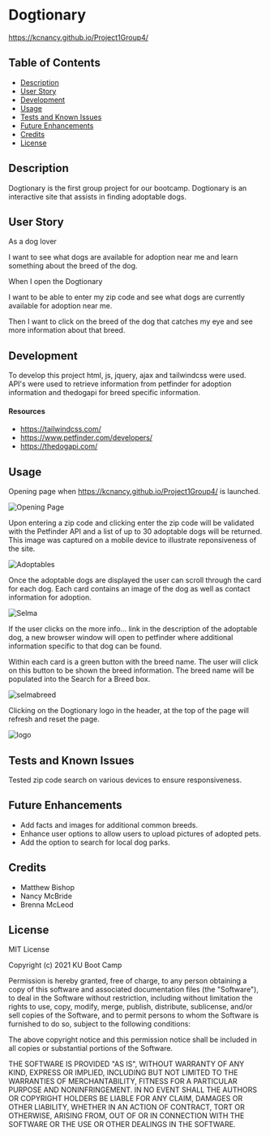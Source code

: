 # Dogtionary
https://kcnancy.github.io/Project1Group4/

## Table of Contents
* [Description](#description)
* [User Story](#userstory)
* [Development](#development)
* [Usage](#usage)
* [Tests and Known Issues](#tests-and-known-issues)
* [Future Enhancements](#future-enhancements)
* [Credits](#credits)
* [License](#license)



## Description
Dogtionary is the first group project for our bootcamp. Dogtionary is an interactive site that assists in finding adoptable dogs.

## User Story

As a dog lover

I want to see what dogs are available for adoption near me and learn something about the breed of the dog.

When I open the Dogtionary

I want to be able to enter my zip code and see what dogs are currently available for adoption near me. 

Then I want to click on the breed of the dog that catches my eye and see more information about that breed.

## Development
To develop this project html, js, jquery, ajax and tailwindcss were used. API's were used to retrieve information from petfinder for adoption information and thedogapi for breed specific information. 
#### Resources
* https://tailwindcss.com/
* https://www.petfinder.com/developers/
* https://thedogapi.com/

## Usage
Opening page when https://kcnancy.github.io/Project1Group4/ is launched.

![Opening Page](images/Open.png)

Upon entering a zip code and clicking enter the zip code will be validated with the Petfinder API and a list of up to 30 adoptable dogs will be returned. This image was captured on a mobile device to illustrate reponsiveness of the site.

![Adoptables](images/adoptables.jpg)

Once the adoptable dogs are displayed the user can scroll through the card for each dog. Each card contains an image of the dog as well as contact information for adoption. 

![Selma](images/selma.png)

If the user clicks on the more info... link in the description of the adoptable dog, a new browser window will open to petfinder where additional information specific to that dog can be found.

Within each card is a green button with the breed name. The user will click on this button to be shown the breed information. The breed name will be populated into the Search for a Breed box.

![selmabreed](images/selmabreedinfo.png)



Clicking on the Dogtionary logo in the header, at the top of the page will refresh and reset the page.

![logo](images/logo.png)

## Tests and Known Issues
Tested zip code search on various devices to ensure responsiveness.

## Future Enhancements
- Add facts and images for additional common breeds.
- Enhance user options to allow users to upload pictures of adopted pets. 
- Add the option to search for local dog parks.

## Credits
- Matthew Bishop
- Nancy McBride
- Brenna McLeod

## License
MIT License

Copyright (c) 2021 KU Boot Camp

Permission is hereby granted, free of charge, to any person obtaining a copy
of this software and associated documentation files (the "Software"), to deal
in the Software without restriction, including without limitation the rights
to use, copy, modify, merge, publish, distribute, sublicense, and/or sell
copies of the Software, and to permit persons to whom the Software is
furnished to do so, subject to the following conditions:

The above copyright notice and this permission notice shall be included in all
copies or substantial portions of the Software.

THE SOFTWARE IS PROVIDED "AS IS", WITHOUT WARRANTY OF ANY KIND, EXPRESS OR
IMPLIED, INCLUDING BUT NOT LIMITED TO THE WARRANTIES OF MERCHANTABILITY,
FITNESS FOR A PARTICULAR PURPOSE AND NONINFRINGEMENT. IN NO EVENT SHALL THE
AUTHORS OR COPYRIGHT HOLDERS BE LIABLE FOR ANY CLAIM, DAMAGES OR OTHER
LIABILITY, WHETHER IN AN ACTION OF CONTRACT, TORT OR OTHERWISE, ARISING FROM,
OUT OF OR IN CONNECTION WITH THE SOFTWARE OR THE USE OR OTHER DEALINGS IN THE
SOFTWARE.
